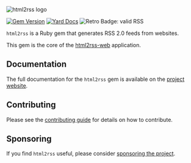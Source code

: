 ![html2rss logo](https://github.com/html2rss/html2rss/raw/master/support/logo.png)

[![Gem Version](https://badge.fury.io/rb/html2rss.svg)](http://rubygems.org/gems/html2rss) [![Yard Docs](http://img.shields.io/badge/yard-docs-blue.svg)](https://www.rubydoc.info/gems/html2rss) ![Retro Badge: valid RSS](https://validator.w3.org/feed/images/valid-rss-rogers.png)

`html2rss` is a Ruby gem that generates RSS 2.0 feeds from websites.

This gem is the core of the [html2rss-web](https://github.com/html2rss/html2rss-web) application.

## Documentation

The full documentation for the `html2rss` gem is available on the [project website](https://html2rss.github.io/ruby-gem').

## Contributing

Please see the [contributing guide](https://html2rss.github.io//get-involved/contributing) for details on how to contribute.

## Sponsoring

If you find `html2rss` useful, please consider [sponsoring the project](https://github.com/sponsors/gildesmarais).
